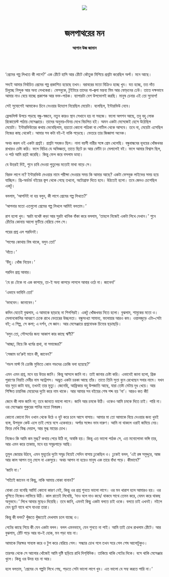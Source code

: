 <div align=center>
<img src=https://images.prothomalo.com/prothomalo-bangla%2F2020-09%2Fcb8aae1b-bdf2-48f1-9919-56204030faa3%2FAasanuzzman.png?rect=0%2C0%2C1774%2C931&w=1200&ar=40%3A21&auto=format%2Ccompress&ogImage=true&mode=crop&overlay=&overlay_position=bottom&overlay_width_pct=1 />
<br><br>
<h1>জলপাথরের মন</h1> 
<h4>আশান উজ জামান</h4>
<br><br>
</div>

‘প্রেমের গল্প লিখতে কী লাগে?’ এক ঠোঁটে হাসি আর ঠোঁটে কৌতুক মিশিয়ে প্রশ্নটা করেছিল অর্পা। মনে আছে।

সদ্যই আমার নির্বাচিত প্রেমের গল্প প্রকাশিত হয়েছে তখন। বরাবরের মতো বিক্রিও হচ্ছে খুব। যত হচ্ছে, তত দাঁত চিবুচ্ছে নিন্দুক আর অন্য লেখকেরা। ফেসবুকে, টুইটারে তাদের গা–জ্বলা মন্তব্য মিম আর ফোড়নের ঢেউ। তাতে দক্ষভাবে আমার নাও বেয়ে যাচ্ছে প্রকাশক আর ভক্ত-পাঠক। ব্যাপারটা বেশ উপভোগই করছি। মানুষ চেনার এই তো সুযোগ!

সেই সুযোগেই আমাকেও চিনে নেওয়ার উদ্যোগ নিয়েছিল মেয়েটা। বলেছিল, ইন্টারভিউ নেবে।

ফ্রেন্ডলিস্ট উপচে পড়ছে বন্ধু-স্বজনে, নতুন কারও স্থান সেখানে হয় না সহজে। ফলো অপশন আছে, তবু বহু লোক রিকোয়েস্ট পাঠায় মেসেঞ্জারে। তাদের অনুনয়–বিনয় দেখে বিচলিত হই। অমন একটা মেসেজেই হেসে উঠেছিল মেয়েটা। ইন্টারভিউয়ের কথায় ভেবেছিলাম, হয়তো কোনো পত্রিকা বা পোর্টাল থেকে আসবে। তবে না, মেয়েটা এসেছিল নিজের কাছ থেকেই। আমার সব কটা বই–ই নাকি পড়েছে। ভেতরে তার জিজ্ঞাসা অনেক।

অথচ করল ওই একটা প্রশ্নই। প্রশ্নটা সহজও ছিল। নানা বয়সী নারীর সঙ্গে প্রেম খেলেছি। বন্ধুবান্ধবের হৃদয়ের খোঁজখবর রাখারও চেষ্টা করি। ফলে বিচিত্র যে অভিজ্ঞতা, তাতে ছিটে রং আর ফোঁটা ঢং মেলালেই বই। ফলে আমার বিশ্বাস ছিল, ও পাঠ আমি রপ্তই করেছি। কিন্তু ফেল করে বসলাম ডাহা।

যে উত্তরই দিই, শুনে চাবি দেওয়া পুতুলের মতোই মাথা নাড়ে সে।

বিরক্ত লাগে না? ইন্টারভিউ দেওয়ার নামে পরীক্ষা দেওয়ার সময় কি আমার আছে? একটা ফেসবুক লাইভের সময় হয়ে যাচ্ছিল। প্রি-অর্ডার্ড বইয়ের স্তূপ থেকে গেছে তখনো, অটোগ্রাফ দিতে হবে। উঠতেই হলো। তবে জেদও চেপেছিল একটু।

বললাম, ‘আপনিই না হয় বলুন, কী লাগে প্রেমের গল্প লিখতে?’

‘আপনার মতো এতগুলো প্রেমের গল্প লিখলে আমিই বলতাম।’

রাগ হলো খুব। স্বরটা যথেষ্ট কড়া আর সুরটা খানিক বাঁকা করে বললাম, ‘তাহলে নিজেই একটা লিখে দেখান।’ শুনে ঠোঁটের কোনায় আলো ফুটিয়ে বেরিয়ে গেল সে।

পরের প্রশ্ন এল পরদিনই।

‘সাপের কোথায় বিষ থাকে, বলুন তো!’

‘দাঁতে।’

‘উঁহু। খোঁজ নিয়েন।’

পরদিন প্রশ্ন আবার।

‘যে রং টেকে না এক কাপড়ে, তা-ই অন্য কাপড়ে লাগলে আবার ওঠে না। জানেন!’

‘এভাবে ভাবিনি তো!’

‘ভাববেন। জানাবেন।’

কদিন যেতেই বুঝলাম, এ আমাকে ছাড়ছে না শিগগিরই। একটু খোঁজখবর নিতে হলো। বুঝলাম, শামুকের মতো ও। মেলানকোলির আবরণে ঢেকে রাখে ভেতরের উচ্ছলতা। বন্ধুসংখ্যা সামান্য, ফলোয়ার আরও কম। ওয়ালজুড়ে এটা–সেটা বই; এ শিল্প, সে কলা; এ দর্শন, সে জ্ঞান। আর মেসেঞ্জারে প্রশ্নবোধক চিহ্নের ছড়াছড়ি।

‘বলুন তো, সৌন্দর্যের জন্য আকাশ কার কাছে ঋণী?’

‘আচ্ছা, বিয়ে কি ধর্মের প্রথা, না সমাজের?’

‘সেজাম ডা’রুই মানে কী, জানেন?’

‘গডস মাস্ট বি ক্রেজি মুভিতে কোন গডদের ক্রেজি বলা হয়েছে?’

এমন এমন প্রশ্ন, মনে হয় উত্তর জানি। কিন্তু আসলে জানি না। তাই জানার চেষ্টা করি। এভাবেই জানা হলো, গ্রিক পুরাণের নিয়তি দেবীর নাম অ্যাট্রপস। অদ্ভুত একটা চরকা আছে তাঁর। তাতে তিনি সুতা বুনে রেখেছেন সবার নামে। যখন যার সুতা কাটা যায়, তখনই তার মৃত্যু। জেনেছি, আফ্রিকার বহু উপজাতি আছে, যারা তেষ্টা মেটায় দুধ খেয়ে। আর শিক্ষিত চায়নিজ মেয়েদের দুটো করে নাম থাকে। আর আমার সব বইয়ের শেষ শব্দ হয় ‘না’। আরও কত কী!

জেনে কী লাভ জানি না; তবে জানতে ভালো লাগে। জানি আর চমকে উঠি। ওকেও আমি চমকে দিতে চাই। পারি না। ওর মেসেঞ্জার পুকুরের পানির মতো নিস্তরঙ্গ।

কোনো কোনো দিন ওখান থেকে উঠে ও হুট করে চলে আসে বাসায়। আমার মা তো আমাকে বিয়ে দেওয়ার জন্য খুবই ব্যস্ত, উপযুক্ত কেউ এলে তাই পেয়ে বসে একেবারে। অর্পার সঙ্গেও ভাব দারুণ। আমি না থাকলে ওরাই জমিয়ে নেয়। ফিরে দেখি স্নিগ্ধ দেয়াল, আর মুগ্ধ মায়ের চোখ।

নিজেও কি আমি কম মুগ্ধ? কথায় পেরে উঠি না, অস্বস্তি হয়। কিন্তু এত ভালো পাঠক সে, এত মনোলোভা ভঙ্গি তার, আর এমন করে তাকায়, মনে হয় সমুদ্রপাড়ে আছি।

তুমুল জোয়ার উঠবে, এমন মুহূর্তের দুটো সমুদ্র নিয়েই সেদিন বাসায় ঢুকেছিল ও। ঢুকেই বলল, ‘এই রঙ্গ সমুদ্দুরে, আজ আর কাল আপন তবু মেলে না একসুরে। অথচ আপন না হয়েও মানুষ এক তারে বাঁধা পড়ে। কীভাবে?’

‘জানি না।’

‘সত্যিই জানেন না কিছু, নাকি আমায় বোকা বানান?’

বোকা তো বনেছি আমি! কোনো কারণ নেই, কিন্তু ওর প্রশ্ন শুনতে ভালো লাগে। ওর মন খারাপ হলে আমারও হয়। ওর খুশিতে নিজেও লাফিয়ে উঠি। কাল রাতেই লিখেছি, ‘দাও বলে দাও কবে/ থাকবে সাথে তেমন করে, যেমন করে থাকছ অনুভবে।’ লিখে আবার মুছেও দিয়েছি। তবে জানি, এমনই কিছু একটা বলতে চাই ওকে। বলতে চাই এখনই। নইলে যেন ছুটে যাবে খসে যাওয়া তারা।

কিন্তু কী বলব? খুঁজতে খুঁজতেই দেখলাম চলে যাচ্ছে ও।

গেটের কাছে গিয়ে কী যেন একটা বলল। বলল এমনভাবে, যেন শুনতে না পাই। আমি তাই চোখ রাখলাম ঠোঁটে। আর বুঝলাম, ঠোঁট পড়ে আর যা–ই হোক, মন পড়া যায় না।

আমাকে নিরক্ষর সাব্যস্ত করে ও টুপ করে বেরিয়ে গেল। সন্ধ্যার চোখ গলে তখন সরে গেল শেষ আলোটুকুও।

তারপর থেকে সে আলোর খোঁজেই আমি দৃষ্টি ছড়িয়ে রাখি দিগ্​বিদিক। তাকিয়ে থাকি গেটের দিকে। বসে থাকি মেসেঞ্জার খুলে। কিন্তু ওর উদয় হয় না আর।

হলে বলতাম, ‘প্রেমের যে গল্পটা লিখে গেছ, পড়তে সেটা ভালো লাগে খুব। এত ভালো যে সহ্য করতে পারি না।’
